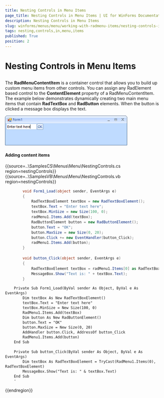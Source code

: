 ```yaml
---
title: Nesting Controls in Menu Items
page_title: Nesting Controls in Menu Items | UI for WinForms Documentation
description: Nesting Controls in Menu Items
slug: winforms/menus/menu/working-with-radmenu-items/nesting-controls-in-menu-items
tags: nesting,controls,in,menu,items
published: True
position: 2
---
```


# Nesting Controls in Menu Items



## 

The __RadMenuContentItem__ is a container control that allows you to build up custom menu items from other controls. You can assign any RadElement based control to the __ContentElement__ property of a RadMenuContentItem. The example below demonstrates dynamically creating two main menu items that contain __RadTextBox__ and __RadButton__ elements. When the button is clicked a message box displays the text.

![menus-menu-working-with-radmenu-items-nesting-controls-in-menu-items 001](images/menus-menu-working-with-radmenu-items-nesting-controls-in-menu-items001.png)

#### Adding content items

{{source=..\SamplesCS\Menus\Menu\NestingControls.cs region=nestingControls}} 
{{source=..\SamplesVB\Menus\Menu\NestingControls.vb region=nestingControls}} 

````C#
        void Form1_Load(object sender, EventArgs e)
        {
            RadTextBoxElement textBox = new RadTextBoxElement();
            textBox.Text = "Enter text here";
            textBox.MinSize = new Size(100, 0);
            radMenu1.Items.Add(textBox);
            RadButtonElement button = new RadButtonElement();
            button.Text = "OK";
            button.MaxSize = new Size(0, 20);
            button.Click += new EventHandler(button_Click);
            radMenu1.Items.Add(button);
        }

        void button_Click(object sender, EventArgs e)
        {
            RadTextBoxElement textBox = radMenu1.Items[0] as RadTextBoxElement;
            MessageBox.Show("Text is: " + textBox.Text);
        }
````
````VB.NET
    Private Sub Form1_Load(ByVal sender As Object, ByVal e As EventArgs)
        Dim textBox As New RadTextBoxElement()
        textBox.Text = "Enter text here"
        textBox.MinSize = New Size(100, 0)
        RadMenu1.Items.Add(textBox)
        Dim button As New RadButtonElement()
        button.Text = "OK"
        button.MaxSize = New Size(0, 20)
        AddHandler button.Click, AddressOf button_Click
        RadMenu1.Items.Add(button)
    End Sub

    Private Sub button_Click(ByVal sender As Object, ByVal e As EventArgs)
        Dim textBox As RadTextBoxElement = TryCast(RadMenu1.Items(0), RadTextBoxElement)
        MessageBox.Show("Text is: " & textBox.Text)
    End Sub
    '
````

{{endregion}} 



